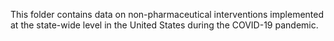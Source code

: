 This folder contains data on non-pharmaceutical interventions implemented at the state-wide level in the United States during the COVID-19 pandemic.
